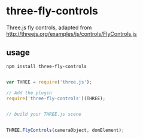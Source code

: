 three-fly-controls
===========================

Three.js fly controls, adapted from http://threejs.org/examples/js/controls/FlyControls.js



## usage

```npm install three-fly-controls```

```js

var THREE = require('three.js');

// Add the plugin
require('three-fly-controls')(THREE);


// build your THREE.js scene


THREE.FlyControls(cameraObject, domElement);